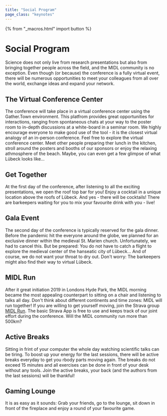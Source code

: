 ```yaml
---
title: "Social Program"
page_class: "keynotes"
---
```


{% from "_macros.html" import button %}


# Social Program

Science does not only live from research presentations but also from bringing together people across the field, and the MIDL community is no exception. Even though (or because) the conference is a fully virtual event, there will be numerous opportunities to meet your colleagues from all over the world, exchange ideas and expand your network.

## The Virtual Conference Center

The conference will take place in a virtual conference center using the Gather.Town environment. This platfrom provides great opportunities for interactions, ranging from spontaneous chats at your way to the poster room to in-depth discussions at a white-board in a seminar room. We highly encourage everyone to make good use of the tool - it is the closest virtual analogy of an in-person conference.
Feel free to explore the virtual conference center. Meet other people preparing ther lunch in the kitchen, stroll around the posters and booths of our sponsors or enjoy the relaxing athmosphere of the beach. Maybe, you can even get a few glimpse of what Lübeck looks like...

## Get Together

At the first day of the conference, after listening to all the exciting presentations, we open the roof top bar for you! Enjoy a cocktail in a unique location above the roofs of Lübeck. And yes - there will be cocktails! There are barkeepers waiting for you to mix your favourite drink with you - live!

## Gala Event

The second day of the conference is typically reserved for the gala dinner. Before the pandemic hit the everyone around the globe, we planned for an exclusive dinner within the medieval St. Marien church. Unfortunately, we had to cancel this. But be prepared: You do not have to catch a flight to explore the medieval center of the hanseatic city of Lübeck...
And of course, we do not want your throat to dry out. Don't worry: The barkeepers might also find their way to virtual Lübeck.

## MIDL Run

After it great initiation 2019 in Londons Hyde Park, the MIDL morning became the most appealing counterpart to sitting on a chair and listening to talks all day. Don't think about different continents and time zones: MIDL will run together! If you are willing to get yourself moving, join the Strava group [MIDL Run](https://www.strava.com/clubs/midl?utm_source=com.whatsapp&utm_medium=referral).
The basic Strava App is free to use and keeps track of our joint effort during the conference. Will the MIDL community run more than 500km?

## Active Breaks

Sitting in frint of your computer the whole day watching scientific talks can be tiring. To boost up your energy for the last sessions, there will be active breaks everyday to get you rbody parts moving again. The breaks do not exceed 15 minutes and all exercises can be done in front of your desk without any tools. Join the active breaks, your back (and the authors from the last sessions) will be thankful!

## Gaming Lounge

It is as easy as it sounds: Grab your friends, go to the lounge, sit down in front of the fireplace and enjoy a round of your favourite game.


